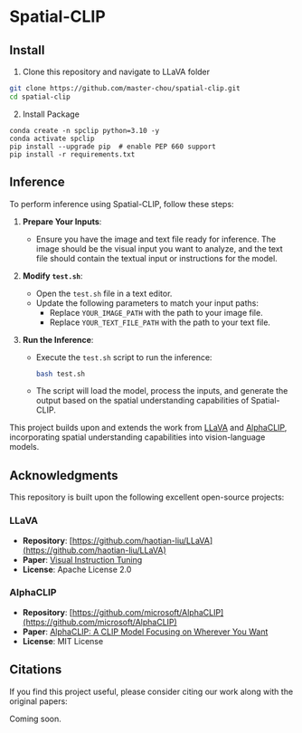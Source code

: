 # Spatial-CLIP


## Install

1. Clone this repository and navigate to LLaVA folder
```bash
git clone https://github.com/master-chou/spatial-clip.git
cd spatial-clip
```

2. Install Package
```Shell
conda create -n spclip python=3.10 -y
conda activate spclip
pip install --upgrade pip  # enable PEP 660 support
pip install -r requirements.txt
```

## Inference

To perform inference using Spatial-CLIP, follow these steps:

1. **Prepare Your Inputs**:
   - Ensure you have the image and text file ready for inference. The image should be the visual input you want to analyze, and the text file should contain the textual input or instructions for the model.

2. **Modify `test.sh`**:
   - Open the `test.sh` file in a text editor.
   - Update the following parameters to match your input paths:
     - Replace `YOUR_IMAGE_PATH` with the path to your image file.
     - Replace `YOUR_TEXT_FILE_PATH` with the path to your text file.

3. **Run the Inference**:
   - Execute the `test.sh` script to run the inference:
     ```bash
     bash test.sh
     ```
   - The script will load the model, process the inputs, and generate the output based on the spatial understanding capabilities of Spatial-CLIP.

This project builds upon and extends the work from [LLaVA](https://github.com/haotian-liu/LLaVA) and [AlphaCLIP](https://github.com/microsoft/AlphaCLIP), incorporating spatial understanding capabilities into vision-language models.

## Acknowledgments

This repository is built upon the following excellent open-source projects:

### LLaVA
- **Repository**: [https://github.com/haotian-liu/LLaVA](https://github.com/haotian-liu/LLaVA)
- **Paper**: [Visual Instruction Tuning](https://arxiv.org/abs/2304.08485)
- **License**: Apache License 2.0

### AlphaCLIP
- **Repository**: [https://github.com/microsoft/AlphaCLIP](https://github.com/microsoft/AlphaCLIP)
- **Paper**: [AlphaCLIP: A CLIP Model Focusing on Wherever You Want](https://arxiv.org/abs/2312.03818)
- **License**: MIT License

## Citations

If you find this project useful, please consider citing our work along with the original papers:

Coming soon.
